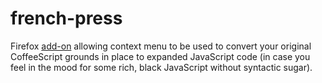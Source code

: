 french-press
============

Firefox [add-on](https://addons.mozilla.org/en-US/firefox/addon/french-press/) allowing context menu to be used to convert your original CoffeeScript grounds in place to expanded JavaScript code (in case you feel in the mood for some rich, black JavaScript without syntactic sugar).

